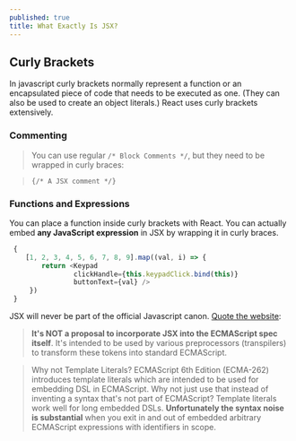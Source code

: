 ```yaml
---
published: true
title: What Exactly Is JSX?
---
```


## Curly Brackets

In javascript curly brackets normally represent a function or an encapsulated piece of code that needs to be executed as one. (They can also be used to create an object literals.)
React uses curly brackets extensively.

### Commenting

> You can use regular `/* Block Comments */`, but they need to be wrapped in curly braces:

> `{/* A JSX comment */}`

### Functions and Expressions

You can place a function inside curly brackets with React. You can actually embed **any JavaScript expression** in JSX by wrapping it in curly braces.

```javascript
 {
    [1, 2, 3, 4, 5, 6, 7, 8, 9].map((val, i) => {
        return <Keypad 
                clickHandle={this.keypadClick.bind(this)}
                buttonText={val} />
     })
 }
```

JSX  will never be part of the official Javascript canon. [Quote the website](https://facebook.github.io/jsx/):

> **It's NOT a proposal to incorporate JSX into the ECMAScript spec itself**. It's intended to be used by various preprocessors (transpilers) to transform these tokens into standard ECMAScript.

> Why not Template Literals? 
ECMAScript 6th Edition (ECMA-262) introduces template literals which are intended to be used for embedding DSL in ECMAScript. Why not just use that instead of inventing a syntax that's not part of ECMAScript?
Template literals work well for long embedded DSLs. **Unfortunately the syntax noise is substantial** when you exit in and out of embedded arbitrary ECMAScript expressions with identifiers in scope.
